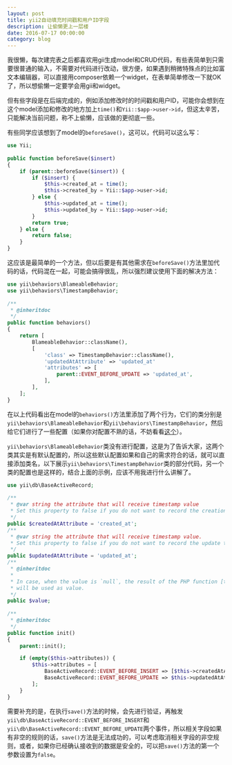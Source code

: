 ```yaml
---
layout: post
title: yii2自动填充时间戳和用户ID字段
description: 让偷懒更上一层楼
date: 2016-07-17 00:00:00
category: blog
---
```


我很懒，每次建完表之后都喜欢用gii生成model和CRUD代码，有些表简单到只需要很普通的输入，不需要对代码进行改动，很方便，如果遇到稍微特殊点的比如富文本编辑器，可以直接用composer依赖一个widget，在表单简单修改一下就OK了，所以想偷懒一定要学会用gii和widget。

但有些字段是在后端完成的，例如添加修改时的时间戳和用户ID，可能你会想到在这个model添加和修改的地方加上`time()`和`Yii::$app->user->id`，但这太辛苦，只能解决当前问题，称不上偷懒，应该做的更彻底一些。

有些同学应该想到了model的`beforeSave()`，这可以，代码可以这么写：

```php
use Yii;
 
public function beforeSave($insert)
{
    if (parent::beforeSave($insert)) {
        if ($insert) {
            $this->created_at = time();
            $this->created_by = Yii::$app->user->id;
        } else {
            $this->updated_at = time();
            $this->updated_by = Yii::$app->user->id;
        }
        return true;
    } else {
        return false;
    }
}
```

这应该是最简单的一个方法，但以后要是有其他需求在`beforeSave()`方法里加代码的话，代码混在一起，可能会搞得很乱，所以强烈建议使用下面的解决方法：

```php
use yii\behaviors\BlameableBehavior;
use yii\behaviors\TimestampBehavior;
 
/**
 * @inheritdoc
 */
public function behaviors()
{
    return [
        BlameableBehavior::className(),
        [
            'class' => TimestampBehavior::className(),
            'updatedAtAttribute' => 'updated_at'
            'attributes' => [
                parent::EVENT_BEFORE_UPDATE => 'updated_at',
            ],
        ],
    ];
}
```

在以上代码看出在model的`behaviors()`方法里添加了两个行为，它们的类分别是`yii\behaviors\BlameableBehavior`和`yii\behaviors\TimestampBehavior`，然后给它们进行了一些配置（如果你对配置不熟的话，不妨看看[这个](http://laohu321.cc/yii2-configuration-simple)）。

`yii\behaviors\BlameableBehavior`类没有进行配置，这是为了告诉大家，这两个类其实是有默认配置的，所以这些默认配置如果和自己的需求符合的话，就可以直接添加类名，以下展示`yii\behaviors\TimestampBehavior`类的部分代码，另一个类的配置也是这样的，结合上面的示例，应该不用我进行什么讲解了。

```php
use yii\db\BaseActiveRecord;
 
/**
 * @var string the attribute that will receive timestamp value
 * Set this property to false if you do not want to record the creation time.
 */
public $createdAtAttribute = 'created_at';
/**
 * @var string the attribute that will receive timestamp value.
 * Set this property to false if you do not want to record the update time.
 */
public $updatedAtAttribute = 'updated_at';
/**
 * @inheritdoc
 *
 * In case, when the value is `null`, the result of the PHP function [time()](http://php.net/manual/en/function.time.php)
 * will be used as value.
 */
public $value;
 
/**
 * @inheritdoc
 */
public function init()
{
    parent::init();

    if (empty($this->attributes)) {
        $this->attributes = [
            BaseActiveRecord::EVENT_BEFORE_INSERT => [$this->createdAtAttribute, $this->updatedAtAttribute],
            BaseActiveRecord::EVENT_BEFORE_UPDATE => $this->updatedAtAttribute,
        ];
    }
}
```

需要补充的是，在执行`save()`方法的时候，会先进行验证，再触发`yii\db\BaseActiveRecord::EVENT_BEFORE_INSERT`和`yii\db\BaseActiveRecord::EVENT_BEFORE_UPDATE`两个事件，所以相关字段如果有非空的规则的话，`save()`方法是无法成功的，可以考虑取消相关字段的非空规则，或者，如果你已经确认接收到的数据是安全的，可以把`save()`方法的第一个参数设置为`false`。
